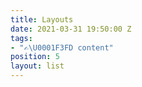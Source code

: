 ```yaml
---
title: Layouts
date: 2021-03-31 19:50:00 Z
tags:
- "✍\U0001F3FD content"
position: 5
layout: list
---
```


